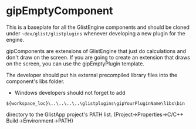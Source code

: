 # gipEmptyComponent
This is a baseplate for all the GlistEngine components and should be cloned under `~dev/glist/glistplugins` whenever developing a new plugin for the engine.

gipComponents are extensions of GlistEngine that just do calculations and don't draw on the screen. If you are going to create an extension that draws on the screen, you can use the gipEmptyPlugin template.

The developer should put his external precompiled library files into the component's libs folder.

- Windows developers should not forget to add
```
${workspace_loc}\..\..\..\..\glistplugins\gipYourPluginName\libs\bin
```
directory to the GlistApp project's PATH list.
(Project->Properties->C/C++ Build->Environment->PATH)
